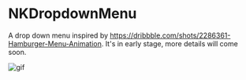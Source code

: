 # NKDropdownMenu

A drop down menu inspired by https://dribbble.com/shots/2286361-Hamburger-Menu-Animation.
It's in early stage, more details will come soon.

 ![gif](https://db.tt/H0ZclkeB)
